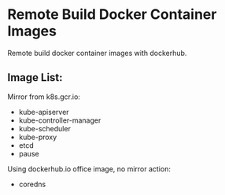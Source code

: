 # Remote Build Docker Container Images
Remote build docker container images with dockerhub.
## Image List:
Mirror from k8s.gcr.io:

- kube-apiserver
- kube-controller-manager
- kube-scheduler
- kube-proxy
- etcd
- pause

Using dockerhub.io office image, no mirror action:

- coredns
